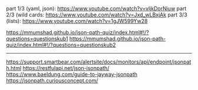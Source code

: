 part 1/3 (yaml, json): https://www.youtube.com/watch?v=vljkDorNiuw
part 2/3 (wild cards: https://www.youtube.com/watch?v=Jxd_wLBxjAk
part 3/3 (lists): https://www.youtube.com/watch?v=1gJW599Yw28

https://mmumshad.github.io/json-path-quiz/index.html#!/?questions=questionskub1
https://mmumshad.github.io/json-path-quiz/index.html#!/?questions=questionskub2

___
https://support.smartbear.com/alertsite/docs/monitors/api/endpoint/jsonpath.html
https://restfulapi.net/json-jsonpath/
https://www.baeldung.com/guide-to-jayway-jsonpath
https://jsonpath.curiousconcept.com/